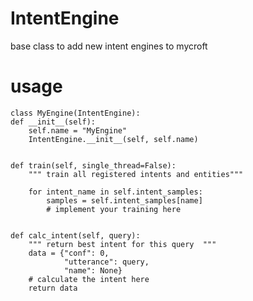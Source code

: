 # IntentEngine

base class to add new intent engines to mycroft

# usage

    class MyEngine(IntentEngine):
    def __init__(self):
        self.name = "MyEngine"
        IntentEngine.__init__(self, self.name)


    def train(self, single_thread=False):
        """ train all registered intents and entities"""
        
        for intent_name in self.intent_samples:
            samples = self.intent_samples[name]
            # implement your training here
        

    def calc_intent(self, query):
        """ return best intent for this query  """
        data = {"conf": 0,
                "utterance": query,
                "name": None}
        # calculate the intent here
        return data
